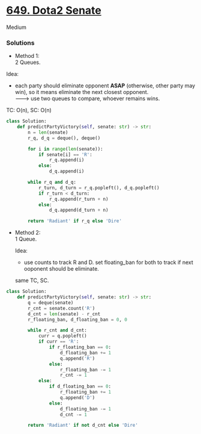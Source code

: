 # [649. Dota2 Senate](https://leetcode.com/problems/dota2-senate/description/?envType=study-plan-v2&envId=leetcode-75)

Medium

### Solutions

- Method 1:\
2 Queues.

Idea:
- each party should eliminate opponent **ASAP** (otherwise, other party may win), so it means eliminate the next closest opponent.\
    ---> use two queues to compare, whoever remains wins.

TC: O(n), SC: O(n)

```python
class Solution:
    def predictPartyVictory(self, senate: str) -> str:
        n = len(senate)
        r_q, d_q = deque(), deque()

        for i in range(len(senate)):
            if senate[i] == 'R':
                r_q.append(i)
            else:
                d_q.append(i)

        while r_q and d_q:
            r_turn, d_turn = r_q.popleft(), d_q.popleft()
            if r_turn < d_turn:
                r_q.append(r_turn + n)
            else:
                d_q.append(d_turn + n)

        return 'Radiant' if r_q else 'Dire'
```

- Method 2:\
  1 Queue.

  Idea:
  - use counts to track R and D. set floating_ban for both to track if next ooponent should be eliminate.
    
  same TC, SC.

```python
class Solution:
    def predictPartyVictory(self, senate: str) -> str:
        q = deque(senate)
        r_cnt = senate.count('R')
        d_cnt = len(senate) - r_cnt
        r_floating_ban, d_floating_ban = 0, 0

        while r_cnt and d_cnt:
            curr = q.popleft()
            if curr == 'R':
                if r_floating_ban == 0:
                    d_floating_ban += 1
                    q.append('R')
                else:
                    r_floating_ban -= 1
                    r_cnt -= 1
            else:
                if d_floating_ban == 0:
                    r_floating_ban += 1
                    q.append('D')
                else:
                    d_floating_ban -= 1
                    d_cnt -= 1

        return 'Radiant' if not d_cnt else 'Dire'
```
